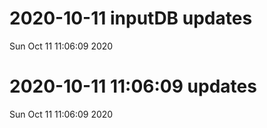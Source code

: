 
# 2020-10-11 inputDB updates 
 Sun Oct 11 11:06:09 2020 


# 2020-10-11 11:06:09 updates 
 Sun Oct 11 11:06:09 2020 

